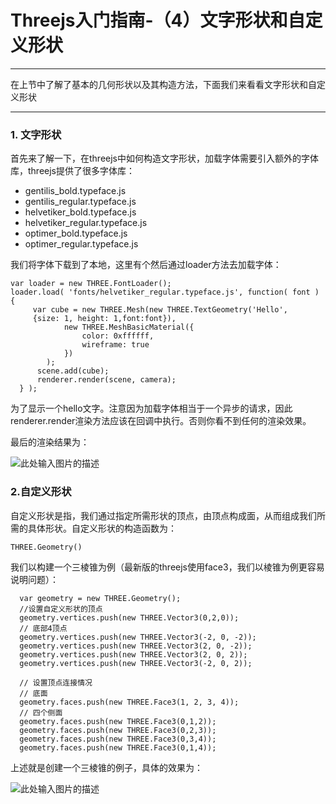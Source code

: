 # Threejs入门指南-（4）文字形状和自定义形状

------

在上节中了解了基本的几何形状以及其构造方法，下面我们来看看文字形状和自定义形状

------

### 1. 文字形状

首先来了解一下，在threejs中如何构造文字形状，加载字体需要引入额外的字体库，threejs提供了很多字体库：

 - gentilis_bold.typeface.js
 - gentilis_regular.typeface.js
 - helvetiker_bold.typeface.js
 - helvetiker_regular.typeface.js
 - optimer_bold.typeface.js
 - optimer_regular.typeface.js

我们将字体下载到了本地，这里有个然后通过loader方法去加载字体：

    var loader = new THREE.FontLoader();
    loader.load( 'fonts/helvetiker_regular.typeface.js', function( font ) {
         var cube = new THREE.Mesh(new THREE.TextGeometry('Hello',
         {size: 1, height: 1,font:font}),
                new THREE.MeshBasicMaterial({
                    color: 0xffffff,
                    wireframe: true
                })
            );
          scene.add(cube);
          renderer.render(scene, camera);
      } );

为了显示一个hello文字。注意因为加载字体相当于一个异步的请求，因此renderer.render渲染方法应该在回调中执行。否则你看不到任何的渲染效果。

最后的渲染结果为：

![此处输入图片的描述][1]

### 2.自定义形状

自定义形状是指，我们通过指定所需形状的顶点，由顶点构成面，从而组成我们所需的具体形状。自定义形状的构造函数为：

    THREE.Geometry()

我们以构建一个三棱锥为例（最新版的threejs使用face3，我们以棱锥为例更容易说明问题）：

      var geometry = new THREE.Geometry();
      //设置自定义形状的顶点
      geometry.vertices.push(new THREE.Vector3(0,2,0));
      // 底部4顶点
      geometry.vertices.push(new THREE.Vector3(-2, 0, -2));
      geometry.vertices.push(new THREE.Vector3(2, 0, -2));
      geometry.vertices.push(new THREE.Vector3(2, 0, 2));
      geometry.vertices.push(new THREE.Vector3(-2, 0, 2));

      // 设置顶点连接情况
      // 底面
      geometry.faces.push(new THREE.Face3(1, 2, 3, 4));
      // 四个侧面
      geometry.faces.push(new THREE.Face3(0,1,2));
      geometry.faces.push(new THREE.Face3(0,2,3));
      geometry.faces.push(new THREE.Face3(0,3,4));
      geometry.faces.push(new THREE.Face3(0,1,4));

上述就是创建一个三棱锥的例子，具体的效果为：

![此处输入图片的描述][2]


  [1]: https://github.com/forthealllight/learn-threejs/blob/master/images/geo7.png
  [2]: https://github.com/forthealllight/learn-threejs/blob/master/images/geo6.png
